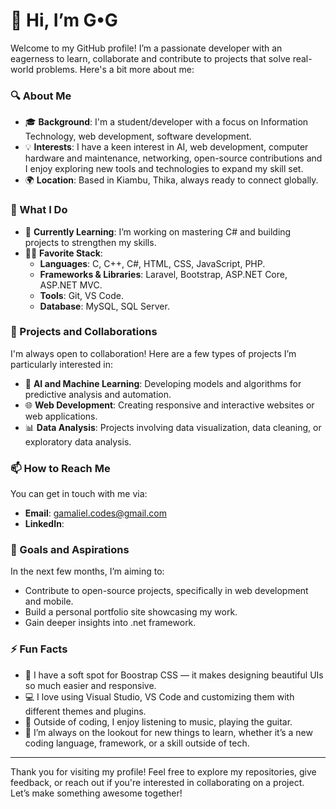 # 👋 Hi, I’m G•G

Welcome to my GitHub profile! I’m a passionate developer with an eagerness to learn, collaborate and contribute to projects that solve real-world problems. Here's a bit more about me:

### 🔍 About Me
- 🎓 **Background**: I'm a student/developer with a focus on Information Technology, web development, software development.
- 💡 **Interests**: I have a keen interest in AI, web development, computer hardware and maintenance, networking, open-source contributions and I enjoy exploring new tools and technologies to expand my skill set.
- 🌍 **Location**: Based in Kiambu, Thika, always ready to connect globally.

### 💼 What I Do
- 🌱 **Currently Learning**: I’m working on mastering C# and building projects to strengthen my skills.
- 👨‍💻 **Favorite Stack**:
  - **Languages**: C, C++, C#, HTML, CSS, JavaScript, PHP.
  - **Frameworks & Libraries**: Laravel, Bootstrap, ASP.NET Core, ASP.NET MVC.
  - **Tools**: Git, VS Code.
  - **Database**: MySQL, SQL Server.

### 🌟 Projects and Collaborations
I'm always open to collaboration! Here are a few types of projects I’m particularly interested in:
- 🤖 **AI and Machine Learning**: Developing models and algorithms for predictive analysis and automation.
- 🌐 **Web Development**: Creating responsive and interactive websites or web applications.
- 📊 **Data Analysis**: Projects involving data visualization, data cleaning, or exploratory data analysis.

### 📫 How to Reach Me
You can get in touch with me via:
- **Email**: gamaliel.codes@gmail.com
- **LinkedIn**: 

### 🎯 Goals and Aspirations
In the next few months, I’m aiming to:
- Contribute to open-source projects, specifically in web development and mobile.
- Build a personal portfolio site showcasing my work.
- Gain deeper insights into .net framework.

### ⚡ Fun Facts
- 🎨 I have a soft spot for Boostrap CSS — it makes designing beautiful UIs so much easier and responsive.
- 💻 I love using Visual Studio, VS Code and customizing them with different themes and plugins.
- 🎸 Outside of coding, I enjoy listening to music, playing the guitar.
- 🌱 I’m always on the lookout for new things to learn, whether it’s a new coding language, framework, or a skill outside of tech.

---
Thank you for visiting my profile! Feel free to explore my repositories, give feedback, or reach out if you're interested in collaborating on a project. Let’s make something awesome together!

